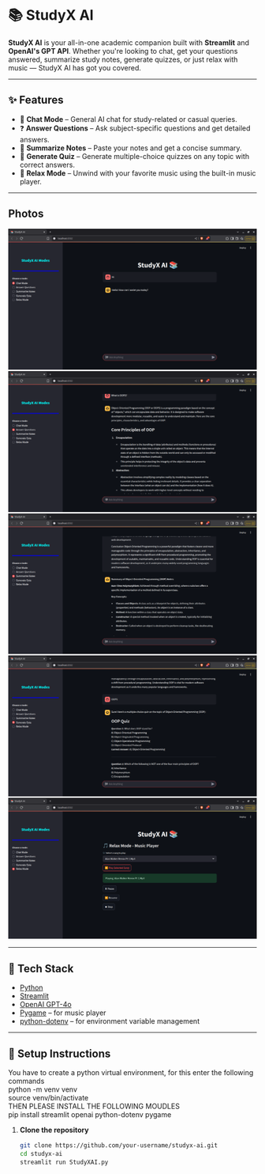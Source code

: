 # 📚 StudyX AI

**StudyX AI** is your all-in-one academic companion built with **Streamlit** and **OpenAI's GPT API**. Whether you're looking to chat, get your questions answered, summarize study notes, generate quizzes, or just relax with music — StudyX AI has got you covered.

---

## ✨ Features

- 💬 **Chat Mode** – General AI chat for study-related or casual queries.
- ❓ **Answer Questions** – Ask subject-specific questions and get detailed answers.
- 📝 **Summarize Notes** – Paste your notes and get a concise summary.
- 🧠 **Generate Quiz** – Generate multiple-choice quizzes on any topic with correct answers.
- 🎵 **Relax Mode** – Unwind with your favorite music using the built-in music player.

---  

## Photos
![Loading](screenshots/p1.png)  
![Loading](screenshots/p2.png)  
![Loading](screenshots/p3.png)  
![Loading](screenshots/p4.png)  
![Loading](screenshots/p5.png)  




---  




## 🚀 Tech Stack

- [Python](https://www.python.org/)
- [Streamlit](https://streamlit.io/)
- [OpenAI GPT-4o](https://platform.openai.com/)
- [Pygame](https://www.pygame.org/) – for music player
- [python-dotenv](https://pypi.org/project/python-dotenv/) – for environment variable management

---

## 🔧 Setup Instructions
You have to create a python virtual environment, for this enter the following commands  
python -m venv venv  
source venv/bin/activate  
THEN PLEASE INSTALL THE FOLLOWING MOUDLES  
pip install streamlit openai python-dotenv pygame   



1. **Clone the repository**
   ```bash
   git clone https://github.com/your-username/studyx-ai.git
   cd studyx-ai
   streamlit run StudyXAI.py

